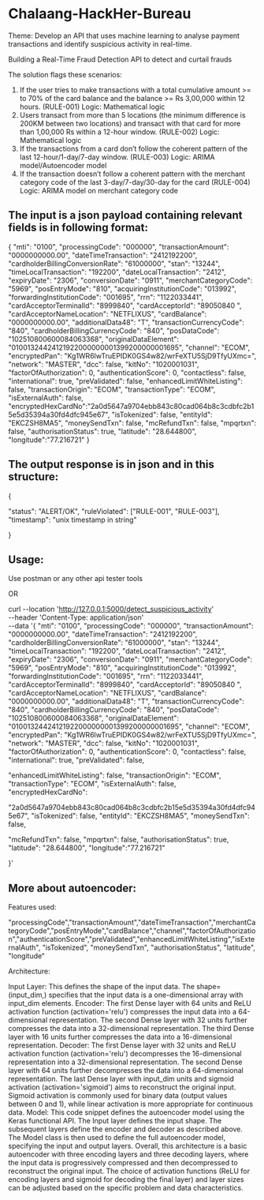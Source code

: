 # Chalaang-HackHer-Bureau


Theme: Develop an API that uses machine learning to analyse payment transactions and identify suspicious activity in real-time.

Building a Real-Time Fraud Detection API to detect and curtail frauds

The solution flags these scenarios:

1. If the user tries to make transactions with a total cumulative amount >= to 70% of the card balance and the balance >= Rs 3,00,000 within 12 hours. (RULE-001)
   Logic: Mathematical logic
2. Users transact from more than 5 locations (the minimum difference is 200KM between two locations) and transact with that card for more than 1,00,000 Rs within a 12-hour window. (RULE-002)
   Logic: Mathematical logic
3. If the transactions from a card don’t follow the coherent pattern of the last 12-hour/1-day/7-day window. (RULE-003)
   Logic: ARIMA model/Autoencoder model
4. If the transaction doesn’t follow a coherent pattern with the merchant category code of the last 3-day/7-day/30-day for the card (RULE-004)
   Logic: ARIMA model on merchant category code


   
## The input is a json payload containing relevant fields is in following format:

{
"mti": "0100",
"processingCode": "000000",
"transactionAmount": "0000000000.00",
"dateTimeTransaction": "2412192200",
"cardholderBillingConversionRate": "61000000",
"stan": "13244",
"timeLocalTransaction": "192200",
"dateLocalTransaction": "2412",
"expiryDate": "2306",
"conversionDate": "0911",
"merchantCategoryCode": "5969",
"posEntryMode": "810",
"acquiringInstitutionCode": "013992",
"forwardingInstitutionCode": "001695",
"rrn": "1122033441",
"cardAcceptorTerminalId": "8999840",
"cardAcceptorId": "89050840 ",
"cardAcceptorNameLocation": "NETFLIXUS",
"cardBalance": "0000000000.00",
"additionalData48": "T",
"transactionCurrencyCode": "840",
"cardholderBillingCurrencyCode": "840",
"posDataCode": "102510800600084063368",
"originalDataElement": "01001324424121922000000001399200000001695", "channel": "ECOM",
"encryptedPan": "Kg1WR6lwTruEPIDK0GS4w82/wrFeXTU5SjD9TfyUXmc=", "network": "MASTER",
"dcc": false,
"kitNo": "1020001031",
"factorOfAuthorization": 0,
"authenticationScore": 0,
"contactless": false,
"international": true,
"preValidated": false,
"enhancedLimitWhiteListing": false,
"transactionOrigin": "ECOM",
"transactionType": "ECOM",
"isExternalAuth": false,
"encryptedHexCardNo":"2a0d5647a9704ebb843c80cad064b8c3cdbfc2b15e5d35394a30fd4dfc945e67",
"isTokenized": false,
"entityId": "EKCZSH8MA5",
"moneySendTxn": false,
"mcRefundTxn": false,
"mpqrtxn": false,
"authorisationStatus": true,
"latitude": "28.644800",
"longitude":"77.216721"
}

## The output response is in json and in this structure: 

{

"status": "ALERT/OK",
"ruleViolated": ["RULE-001", "RULE-003"],
"timestamp": "unix timestamp in string"

}


## Usage: 

Use postman or any other api tester tools

OR

curl --location 'http://127.0.0.1:5000/detect_suspicious_activity' \
--header 'Content-Type: application/json' \
--data '{
"mti": "0100",
"processingCode": "000000",
"transactionAmount": "0000000000.00",
"dateTimeTransaction": "2412192200",
"cardholderBillingConversionRate": "61000000",
"stan": "13244",
"timeLocalTransaction": "192200",
"dateLocalTransaction": "2412",
"expiryDate": "2306",
"conversionDate": "0911",
"merchantCategoryCode": "5969",
"posEntryMode": "810",
"acquiringInstitutionCode": "013992",
"forwardingInstitutionCode": "001695",
"rrn": "1122033441",
"cardAcceptorTerminalId": "8999840",
"cardAcceptorId": "89050840 ",
"cardAcceptorNameLocation": "NETFLIXUS",
"cardBalance": "0000000000.00",
"additionalData48": "T",
"transactionCurrencyCode": "840",
"cardholderBillingCurrencyCode": "840",
"posDataCode": "102510800600084063368",
"originalDataElement": "01001324424121922000000001399200000001695", "channel": "ECOM",
"encryptedPan": "Kg1WR6lwTruEPIDK0GS4w82/wrFeXTU5SjD9TfyUXmc=", "network": "MASTER",
"dcc": false,
"kitNo": "1020001031",
"factorOfAuthorization": 0,
"authenticationScore": 0,
"contactless": false,
"international": true,
"preValidated": false,

"enhancedLimitWhiteListing": false, "transactionOrigin": "ECOM", "transactionType": "ECOM", "isExternalAuth": false, "encryptedHexCardNo":

"2a0d5647a9704ebb843c80cad064b8c3cdbfc2b15e5d35394a30fd4dfc945e67", "isTokenized": false,
"entityId": "EKCZSH8MA5",
"moneySendTxn": false,

"mcRefundTxn": false, "mpqrtxn": false, "authorisationStatus": true, "latitude": "28.644800", "longitude":"77.216721"

}'



## More about autoencoder:

Features used:

"processingCode","transactionAmount","dateTimeTransaction","merchantCategoryCode","posEntryMode","cardBalance","channel","factorOfAuthorization","authenticationScore","preValidated","enhancedLimitWhiteListing","isExternalAuth", "isTokenized", "moneySendTxn", "authorisationStatus", "latitude", "longitude“
   
Architecture: 

Input Layer: This defines the shape of the input data. The shape=(input_dim,) specifies that the input data is a one-dimensional array with input_dim elements.
Encoder:
The first Dense layer with 64 units and ReLU activation function (activation='relu') compresses the input data into a 64-dimensional representation.
The second Dense layer with 32 units further compresses the data into a 32-dimensional representation.
The third Dense layer with 16 units further compresses the data into a 16-dimensional representation.
Decoder:
The first Dense layer with 32 units and ReLU activation function (activation='relu') decompresses the 16-dimensional representation into a 32-dimensional representation.
The second Dense layer with 64 units further decompresses the data into a 64-dimensional representation.
The last Dense layer with input_dim units and sigmoid activation (activation='sigmoid') aims to reconstruct the original input. Sigmoid activation is commonly used for binary data (output values between 0 and 1), while linear activation is more appropriate for continuous data.
Model:
This code snippet defines the autoencoder model using the Keras functional API.
The Input layer defines the input shape.
The subsequent layers define the encoder and decoder as described above.
The Model class is then used to define the full autoencoder model, specifying the input and output layers.
Overall, this architecture is a basic autoencoder with three encoding layers and three decoding layers, where the input data is progressively compressed and then decompressed to reconstruct the original input. The choice of activation functions (ReLU for encoding layers and sigmoid for decoding the final layer) and layer sizes can be adjusted based on the specific problem and data characteristics.


